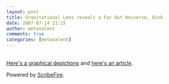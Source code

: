 ```yaml
---
layout: post
title: Gravitational Lens reveals a Far Out Universe, Dink
date: 2007-07-14 21:15
author: metavalent
comments: true
categories: [metavalent]
---
```

<br /><a href="http://www.honoluluadvertiser.com/assets/gif/M179392713.GIF">Here's a graphical depictions</a> and <a href="http://tinyurl.com/2ljl3o">here's an article</a>.

<p class="poweredbyperformancing">Powered by <a href="http://scribefire.com/">ScribeFire</a>.</p>
